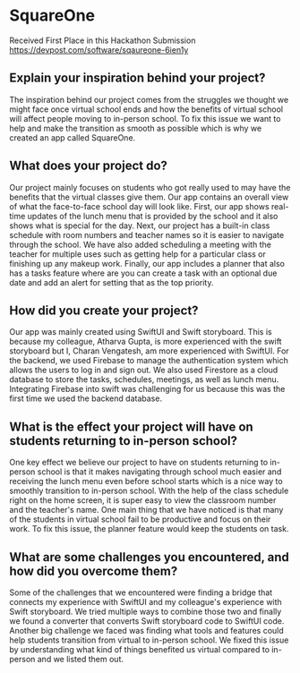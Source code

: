 # SquareOne
Received First Place in this Hackathon Submission https://devpost.com/software/sqaureone-6ien1y

## Explain your inspiration behind your project?
The inspiration behind our project comes from the struggles we thought we might face once virtual school ends and how the benefits of virtual school will affect people moving to in-person school. To fix this issue we want to help and make the transition as smooth as possible which is why we created an app called SquareOne.

## What does your project do?
Our project mainly focuses on students who got really used to may have the benefits that the virtual classes give them. Our app contains an overall view of what the face-to-face school day will look like. First, our app shows real-time updates of the lunch menu that is provided by the school and it also shows what is special for the day. Next, our project has a built-in class schedule with room numbers and teacher names so it is easier to navigate through the school. We have also added scheduling a meeting with the teacher for multiple uses such as getting help for a particular class or finishing up any makeup work. Finally, our app includes a planner that also has a tasks feature where are you can create a task with an optional due date and add an alert for setting that as the top priority.

## How did you create your project?
Our app was mainly created using SwiftUI and Swift storyboard. This is because my colleague, Atharva Gupta, is more experienced with the swift storyboard but I, Charan Vengatesh, am more experienced with SwiftUI. For the backend, we used Firebase to manage the authentication system which allows the users to log in and sign out. We also used Firestore as a cloud database to store the tasks, schedules, meetings, as well as lunch menu. Integrating Firebase into swift was challenging for us because this was the first time we used the backend database.

## What is the effect your project will have on students returning to in-person school?
One key effect we believe our project to have on students returning to in-person school is that it makes navigating through school much easier and receiving the lunch menu even before school starts which is a nice way to smoothly transition to in-person school. With the help of the class schedule right on the home screen, it is super easy to view the classroom number and the teacher's name. One main thing that we have noticed is that many of the students in virtual school fail to be productive and focus on their work. To fix this issue, the planner feature would keep the students on task.

## What are some challenges you encountered, and how did you overcome them?
Some of the challenges that we encountered were finding a bridge that connects my experience with SwiftUI and my colleague's experience with Swift storyboard. We tried multiple ways to combine those two and finally we found a converter that converts Swift storyboard code to SwiftUI code. Another big challenge we faced was finding what tools and features could help students transition from virtual to in-person school. We fixed this issue by understanding what kind of things benefited us virtual compared to in-person and we listed them out.


